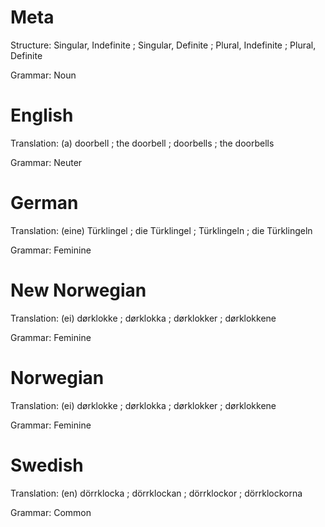 Meta
====

Structure: Singular, Indefinite ; Singular, Definite ; Plural, Indefinite ; Plural, Definite

Grammar:   Noun



English
=======

Translation: (a) doorbell ; the doorbell ; doorbells ; the doorbells

Grammar:     Neuter



German
======

Translation: (eine) Türklingel ; die Türklingel ; Türklingeln ; die Türklingeln

Grammar:     Feminine



New Norwegian
=============

Translation: (ei) dørklokke ; dørklokka ; dørklokker ; dørklokkene

Grammar:     Feminine



Norwegian
=========

Translation: (ei) dørklokke ; dørklokka ; dørklokker ; dørklokkene

Grammar:     Feminine



Swedish
=======

Translation: (en) dörrklocka ; dörrklockan ; dörrklockor ; dörrklockorna

Grammar:     Common
